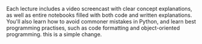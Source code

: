 Each lecture includes a video screencast with clear concept explanations, as well as entire notebooks filled with both code and written explanations. You'll also learn how to avoid commoner mistakes in Python, and learn best programming practises, such as code formatting and object-oriented programming.
this is a simple change.